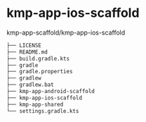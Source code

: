 # kmp-app-ios-scaffold

kmp-app-scaffold/kmp-app-ios-scaffold

```txt
├── LICENSE
├── README.md
├── build.gradle.kts
├── gradle
├── gradle.properties
├── gradlew
├── gradlew.bat
├── kmp-app-android-scaffold
├── kmp-app-ios-scaffold
├── kmp-app-shared
└── settings.gradle.kts

```
